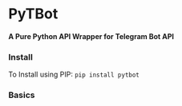 # PyTBot
#### A Pure Python API Wrapper for Telegram Bot API
### Install
To Install using PIP: 
`pip install pytbot`

### Basics


